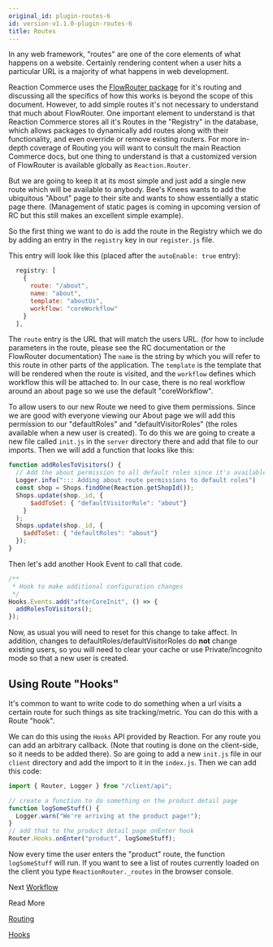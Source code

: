 ```yaml
---
original_id: plugin-routes-6
id: version-v1.1.0-plugin-routes-6
title: Routes
---
```

    
In any web framework, "routes" are one of the core elements of what happens on a website. Certainly rendering content
when a user hits a particular URL is a majority of what happens in web development.

Reaction Commerce uses the [FlowRouter package](https://github.com/kadirahq/flow-router) for it's routing and discussing all the specifics of how this works is beyond the scope of this document. However, to add simple routes it's not necessary to understand that much about FlowRouter. One important element to understand is that Reaction Commerce stores all it's Routes in the "Registry" in the database, which allows packages to dynamically add routes along with their functionality, and even override or remove existing routers. For more in-depth coverage of Routing you will want to consult the main Reaction Commerce docs, but one thing to understand is that a customized version of FlowRouter is available globally as `Reaction.Router`.

But we are going to keep it at its most simple and just add a single new route which will be available to anybody. Bee's
Knees wants to add the ubiquitous "About" page to their site and wants to show essentially a static page there.
(Management of static pages is coming in upcoming version of RC but this still makes an excellent simple example).

So the first thing we want to do is add the route in the Registry which we do by adding an entry in the `registry` key in
our `register.js` file.

This entry will look like this (placed after the `autoEnable: true` entry):

```js
  registry: [
    {
      route: "/about",
      name: "about",
      template: "aboutUs",
      workflow: "coreWorkflow"
    }
  ],
```

The `route` entry is the URL that will match the users URL. (for how to include parameters in the route, please see the RC documentation or the FlowRouter documentation)
The `name` is the string by which you will refer to this route in other parts of the application. The `template` is the
template that will be rendered when the route is visited, and the `workflow` defines which workflow this will be attached to.
In our case, there is no real workflow around an about page so we use the default "coreWorkflow".

To allow users to our new Route we need to give them permissions. Since we are good with everyone viewing our About page  we will add this permission to our "defaultRoles" and "defaultVisitorRoles" (the roles available when a new user is created).
To do this we are going to create a new file called `init.js` in the `server` directory there and add that file to our imports. Then we
will add a function that looks like this:

```js
function addRolesToVisitors() {
  // Add the about permission to all default roles since it's available to all
  Logger.info("::: Adding about route permissions to default roles")
  const shop = Shops.findOne(Reaction.getShopId());
  Shops.update(shop._id, {
      $addToSet: { "defaultVisitorRole": "about"}
    }
  );
  Shops.update(shop._id, {
    $addToSet: { "defaultRoles": "about"}
  });
}
```

Then let's add another Hook Event to call that code.

```js
/**
 * Hook to make additional configuration changes
 */
Hooks.Events.add("afterCoreInit", () => {
  addRolesToVisitors();
});
```

Now, as usual you will need to reset for this change to take affect. In addition, changes to defaultRoles/defaultVisitorRoles
do **not** change existing users, so you will need to clear your cache or use Private/Incognito mode so that a new user is created.

## Using Route "Hooks"

It's common to want to write code to do something when a url visits a certain route for such things as site tracking/metric.
You can do this with a Route "hook".

We can do this using the `Hooks` API provided by Reaction. For any route you can add an arbitrary callback. (Note that
routing is done on the client-side, so it needs to be added there). So are going to add a new `init.js` file in our `client`
directory and add the import to it in the `index.js`. Then we can add this code:

```js
import { Router, Logger } from "/client/api";

// create a function to do something on the product detail page
function logSomeStuff() {
  Logger.warn("We're arriving at the product page!");
}
// add that to the product detail page onEnter hook
Router.Hooks.onEnter("product", logSomeStuff);
```

Now every time the user enters the "product" route, the function `logSomeStuff` will run. If you want to see a list
of routes currently loaded on the client you type `ReactionRouter._routes` in the browser console.

Next [Workflow](plugin-workflow-7)

Read More

[Routing](routing)

[Hooks](event-hooks.md)

